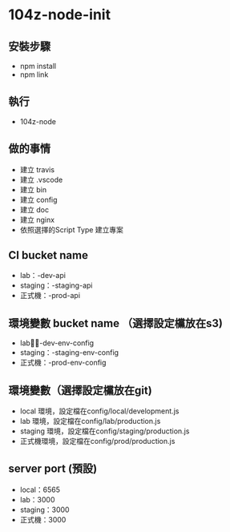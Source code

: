 # 104z-node-init

## 安裝步驟
- npm install
- npm link

## 執行
- 104z-node

## 做的事情
- 建立 travis
- 建立 .vscode
- 建立 bin
- 建立 config
- 建立 doc
- 建立 nginx
- 依照選擇的Script Type 建立專案

## CI bucket name
- lab：<your-project-name>-dev-api
- staging：<your-project-name>-staging-api
- 正式機：<your-project-name>-prod-api

## 環境變數 bucket name （選擇設定欓放在s3)
- lab：<your-project-name>-dev-env-config
- staging：<your-project-name>-staging-env-config
- 正式機：<your-project-name>-prod-env-config

## 環境變數（選擇設定欓放在git)
- local 環境，設定檔在config/local/development.js
- lab 環境，設定檔在config/lab/production.js
- staging 環境，設定檔在config/staging/production.js
- 正式機環境，設定檔在config/prod/production.js

## server port (預設)
- local：6565
- lab：3000
- staging：3000
- 正式機：3000

